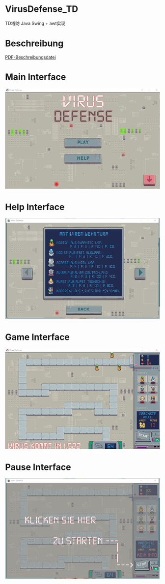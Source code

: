 # VirusDefense_TD
TD塔防 Java Swing + awt实现<br/>

# Beschreibung
[PDF-Beschreibungsdatei](https://github.com/netbeifeng/VirusDefense_TD/blob/master/Virus%20Defense(VD).pdf)

# Main Interface
![](https://github.com/netbeifeng/VirusDefense-TD/blob/master/main.gif)
# Help Interface
![](https://github.com/netbeifeng/VirusDefense-TD/blob/master/help.png)
# Game Interface
![](https://github.com/netbeifeng/VirusDefense-TD/blob/master/battle.gif)
# Pause Interface
![](https://github.com/netbeifeng/VirusDefense-TD/blob/master/pause.png)
